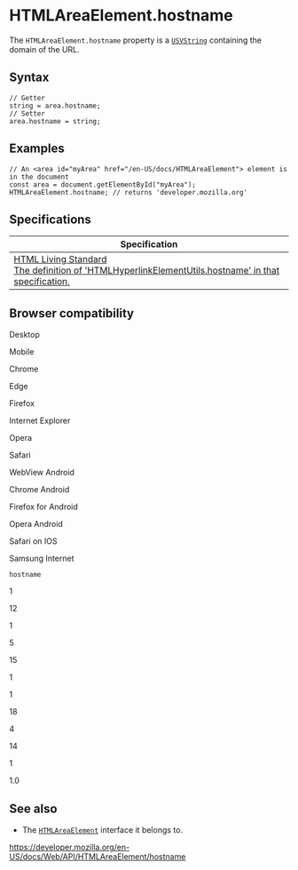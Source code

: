 # HTMLAreaElement.hostname

The `HTMLAreaElement.hostname` property is a [`USVString`](../usvstring) containing the domain of the URL.

## Syntax

    // Getter
    string = area.hostname;
    // Setter
    area.hostname = string;

## Examples

    // An <area id="myArea" href="/en-US/docs/HTMLAreaElement"> element is in the document
    const area = document.getElementById("myArea");
    HTMLAreaElement.hostname; // returns 'developer.mozilla.org'

## Specifications

<table><thead><tr class="header"><th>Specification</th></tr></thead><tbody><tr class="odd"><td><a href="https://html.spec.whatwg.org/multipage/#dom-hyperlink-hostname">HTML Living Standard<br />
<span class="small">The definition of 'HTMLHyperlinkElementUtils.hostname' in that specification.</span></a></td></tr></tbody></table>

## Browser compatibility

Desktop

Mobile

Chrome

Edge

Firefox

Internet Explorer

Opera

Safari

WebView Android

Chrome Android

Firefox for Android

Opera Android

Safari on IOS

Samsung Internet

`hostname`

1

12

1

5

15

1

1

18

4

14

1

1.0

## See also

- The [`HTMLAreaElement`](../htmlareaelement) interface it belongs to.

<a href="https://developer.mozilla.org/en-US/docs/Web/API/HTMLAreaElement/hostname" class="_attribution-link">https://developer.mozilla.org/en-US/docs/Web/API/HTMLAreaElement/hostname</a>

